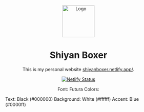 <div align="center">
  <img alt="Logo" src="https://raw.githubusercontent.com/shiyanboxer/personal-website/master/src/images/logo.png" width="100" />
</div>
<h1 align="center">
  Shiyan Boxer
</h1>
<p align="center">
  This is my personal website <a href="https://shiyanboxer.netlify.app/" target="_blank">shiyanboxer.netlify.app/</a>.
</p>
<p align="center">
  <a href="https://app.netlify.com/sites/shiyanboxer2/deploys" target="_blank">
    <img src="https://api.netlify.com/api/v1/badges/40d146f1-4b4a-4a8b-b9e5-64cd1c24e592/deploy-status" alt="Netlify Status" />
  </a>
</p>
<p align="center">
  Font: Futura
  Colors:
   <ul>
  Text: Black (#000000)  
  Background: White (#ffffff)
  Accent: Blue (#0000ff)
     </ul>
 </p>
